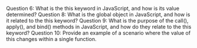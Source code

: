 Question 6: What is the this keyword in JavaScript, and how is its value determined?
Question 8: What is the global object in JavaScript, and how is it related to the this keyword?
Question 9: What is the purpose of the call(), apply(), and bind() methods in JavaScript, and how do they relate to the this keyword?
Question 10: Provide an example of a scenario where the value of this changes within a single function.
